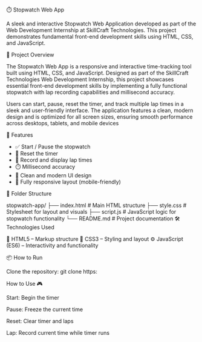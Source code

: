 ⏱️ Stopwatch Web App

A sleek and interactive Stopwatch Web Application developed as part of the Web Development Internship at SkillCraft Technologies. This project demonstrates fundamental front-end development skills using HTML, CSS, and JavaScript.

📌 Project Overview

The Stopwatch Web App is a responsive and interactive time-tracking tool built using HTML, CSS, and JavaScript. Designed as part of the SkillCraft Technologies Web Development Internship, this project showcases essential front-end development skills by implementing a fully functional stopwatch with lap recording capabilities and millisecond accuracy.

Users can start, pause, reset the timer, and track multiple lap times in a sleek and user-friendly interface. The application features a clean, modern design and is optimized for all screen sizes, ensuring smooth performance across desktops, tablets, and mobile devices

🚀 Features

- ✅ Start / Pause the stopwatch
- 🔄 Reset the timer
- 🏁 Record and display lap times
- ⏱️ Millisecond accuracy
- 🧼 Clean and modern UI design
- 📱 Fully responsive layout (mobile-friendly)

📁 Folder Structure

stopwatch-app/
├── index.html       # Main HTML structure
├── style.css        # Stylesheet for layout and visuals
├── script.js        # JavaScript logic for stopwatch functionality
└── README.md        # Project documentation
🛠️ Technologies Used

🧱 HTML5 – Markup structure
🎨 CSS3 – Styling and layout
⚙️ JavaScript (ES6) – Interactivity and functionality

📦 How to Run

Clone the repository:
git clone https:

How to Use 🎮 

Start: Begin the timer

Pause: Freeze the current time

Reset: Clear timer and laps

Lap: Record current time while timer runs
